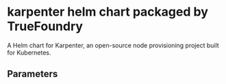 # karpenter helm chart packaged by TrueFoundry
A Helm chart for Karpenter, an open-source node provisioning project built for Kubernetes.

## Parameters

